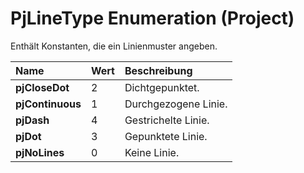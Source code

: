 
# PjLineType Enumeration (Project)

Enthält Konstanten, die ein Linienmuster angeben.



|**Name**|**Wert**|**Beschreibung**|
|:-----|:-----|:-----|
|**pjCloseDot**|2|Dichtgepunktet.|
|**pjContinuous**|1|Durchgezogene Linie.|
|**pjDash**|4|Gestrichelte Linie.|
|**pjDot**|3|Gepunktete Linie.|
|**pjNoLines**|0|Keine Linie.|
